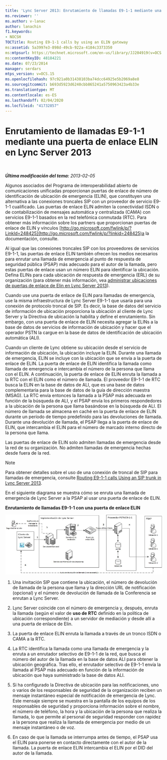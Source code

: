 ```yaml
---
title: 'Lync Server 2013: Enrutamiento de llamadas E9-1-1 mediante una puerta de enlace ELIN'
ms.reviewer: ''
ms.author: v-lanac
author: lanachin
f1.keywords:
- NOCSH
TOCTitle: Routing E9-1-1 calls by using an ELIN gateway
ms:assetid: 5a3997e3-898d-49cb-922a-4184c3373350
ms:mtpsurl: https://technet.microsoft.com/en-us/library/JJ204919(v=OCS.15)
ms:contentKeyID: 48184221
ms.date: 07/23/2014
manager: serdars
mtps_version: v=OCS.15
ms.openlocfilehash: 97c921a0b31438103ba74dcc64925e5b2069a8e8
ms.sourcegitcommit: b693d5923d6240cbb865241a5750963423a4b33e
ms.translationtype: MT
ms.contentlocale: es-ES
ms.lasthandoff: 02/04/2020
ms.locfileid: "41732857"
---
```

<div data-xmlns="http://www.w3.org/1999/xhtml">

<div class="topic" data-xmlns="http://www.w3.org/1999/xhtml" data-msxsl="urn:schemas-microsoft-com:xslt" data-cs="http://msdn.microsoft.com/en-us/">

<div data-asp="http://msdn2.microsoft.com/asp">

# <a name="routing-e9-1-1-calls-by-using-an-elin-gateway-in-lync-server-2013"></a>Enrutamiento de llamadas E9-1-1 mediante una puerta de enlace ELIN en Lync Server 2013

</div>

<div id="mainSection">

<div id="mainBody">

<span> </span>

_**Última modificación del tema:** 2013-02-05_

Algunos asociados del Programa de interoperabilidad abierto de comunicaciones unificadas proporcionan puertas de enlace de número de identificación de ubicación de emergencia (ELIN), que constituyen una alternativa a las conexiones troncales SIP con un proveedor de servicio E9-1-1 cualificado. Las puertas de enlace ELIN admiten la conectividad ISDN o de contabilización de mensajes automática y centralizada (CAMA) con servicios E9-1-1 basados en la red telefónica conmutada (RTC). Para obtener más información sobre los partners que proporcionan puertas de enlace de ELIN y vínculos [http://go.microsoft.com/fwlink/p/?LinkId=248425](http://go.microsoft.com/fwlink/p/?linkid=248425)a la documentación, consulte.

Al igual que las conexiones troncales SIP con los proveedores de servicios E9-1-1, las puertas de enlace ELIN también ofrecen los medios necesarios para enrutar una llamada de emergencia al punto de respuesta de seguridad pública (PSAP) más adecuado para el autor de la llamada, pero estas puertas de enlace usan un número ELIN para identificar la ubicación. Defina ELINs para cada ubicación de respuesta de emergencia (ERL) de su organización (para obtener más información, vea [administrar ubicaciones de puertas de enlace de Elin en Lync Server 2013](lync-server-2013-managing-locations-for-elin-gateways.md)).

Cuando use una puerta de enlace de ELIN para llamadas de emergencia, use la misma infraestructura de Lync Server E9-1-1 que usaría para una conexión de protocolo troncal de SIP. Es decir, la base de datos del servicio de información de ubicación proporciona la ubicación al cliente de Lync Server y la Directiva de ubicación la habilita y define el enrutamiento. Sin embargo, con una puerta de enlace de ELIN necesita agregar la ELINs a la base de datos de servicios de información de ubicación y hacer que el operador PSTN la cargue en la base de datos de identificación de ubicación automática (ALI).

Cuando un cliente de Lync obtiene su ubicación desde el servicio de información de ubicación, la ubicación incluye la ELIN. Durante una llamada de emergencia, ELIN se incluye con la ubicación que se envía a la puerta de enlace de ELIN. La puerta de enlace de ELIN identifica la llamada como llamada de emergencia e intercambia el número de la persona que llama con el ELIN. A continuación, la puerta de enlace de ELIN enruta la llamada a la RTC con el ELIN como el número de llamada. El proveedor E9-1-1 de RTC busca la ELIN en la base de datos de ALI, que es una base de datos complementaria para la base de datos de la guía de dirección maestra (MSAG). La RTC envía entonces la llamada a la PSAP más adecuada en función de la búsqueda de ALI, y el PSAP envía los primeros respondedores a la ubicación de la persona que llama basándose en la búsqueda de ALI. El número de llamada se almacena en caché en la puerta de enlace de ELIN durante un período de tiempo predefinido para las devoluciones de llamada. Durante una devolución de llamada, el PSAP llega a la puerta de enlace de ELIN, que intercambia el ELIN para el número de marcado interno directo de la persona que llama.

Las puertas de enlace de ELIN solo admiten llamadas de emergencia desde la red de su organización. No admiten llamadas de emergencia hechas desde fuera de la red.

<div>


> [!NOTE]  
> Para obtener detalles sobre el uso de una conexión de troncal de SIP para llamadas de emergencia, consulte <A href="lync-server-2013-routing-e9-1-1-calls-by-using-a-sip-trunk.md">Routing E9-1-1 calls Using an SIP trunk in Lync Server 2013</A>.



</div>

En el siguiente diagrama se muestra cómo se enruta una llamada de emergencia de Lync Server a la PSAP al usar una puerta de enlace de ELIN.

**Enrutamiento de llamadas E9-1-1 con una puerta de enlace ELIN**

![ea68f88a-0fc4-43d4-9660-79a7e8936df1](images/JJ204919.ea68f88a-0fc4-43d4-9660-79a7e8936df1(OCS.15).jpg "ea68f88a-0fc4-43d4-9660-79a7e8936df1")

1.  Una invitación SIP que contiene la ubicación, el número de devolución de llamada de la persona que llama y la dirección URL de notificación (opcional) y el número de devolución de llamada de la Conferencia se enrutan a Lync Server.

2.  Lync Server coincide con el número de emergencia y, después, enruta la llamada (según el valor de **uso de RTC** definido en la política de ubicación correspondiente) a un servidor de mediación y desde allí a una puerta de enlace de Elin.

3.  La puerta de enlace ELIN enruta la llamada a través de un tronco ISDN o CAMA a la RTC.

4.  La RTC identifica la llamada como una llamada de emergencia y la enruta a un enrutador selectivo de E9-1-1 de la red, que busca el número del autor de la llamada en la base de datos ALI para obtener la ubicación geográfica. Tras ello, el enrutador selectivo de E9-1-1 envía la llamada al PSAP más adecuado en función de la información de ubicación que haya suministrado la base de datos ALI. 

5.  Si ha configurado la Directiva de ubicación para las notificaciones, uno o varios de los responsables de seguridad de la organización reciben un mensaje instantáneo especial de notificación de emergencia de Lync. Este mensaje siempre se muestra en la pantalla de los equipos de los responsables de seguridad y proporciona información sobre el nombre, el número de teléfono, la hora y la ubicación de la persona que realiza la llamada, lo que permite al personal de seguridad responder con rapidez a la persona que realiza la llamada de emergencia por medio de un mensaje instantáneo o de voz.

6.  En caso de que la llamada se interrumpa antes de tiempo, el PSAP usa el ELIN para ponerse en contacto directamente con el autor de la llamada. La puerta de enlace ELIN intercambia el ELIN por el DID del autor de la llamada.

</div>

<span> </span>

</div>

</div>

</div>

